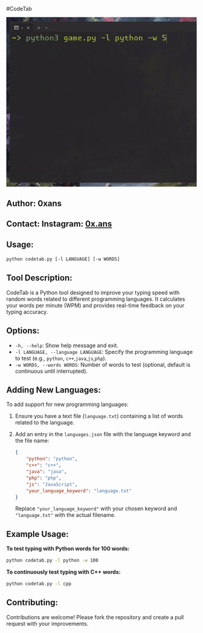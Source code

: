 #CodeTab

![](config/record.gif)

## Author: 0xans

## Contact: Instagram: [0x.ans](https://instagram.com/0x.ans)

## Usage:

```sh
python codetab.py [-l LANGUAGE] [-w WORDS]
```

## Tool Description:

CodeTab is a Python tool designed to improve your typing speed with random words related to different programming languages. It calculates your words per minute (WPM) and provides real-time feedback on your typing accuracy.

## Options:

- `-h, --help`: Show help message and exit.
- `-l LANGUAGE, --language LANGUAGE`: Specify the programming language to test (e.g., `python`, `c++`,`java`,`js`,`php`).
- `-w WORDS, --words WORDS`: Number of words to test (optional, default is continuous until interrupted).

## Adding New Languages:

To add support for new programming languages:

1. Ensure you have a text file (`language.txt`) containing a list of words related to the language.

2. Add an entry in the `languages.json` file with the language keyword and the file name:

   ```json
   {
       "python": "python",
       "c++": "c++",
       "java": "java",
       "php": "php",
       "js": "JavaScript",
       "your_language_keyword": "language.txt"
   }
   ```

   Replace `"your_language_keyword"` with your chosen keyword and `"language.txt"` with the actual filename.

## Example Usage:

**To test typing with Python words for 100 words:**

```sh
python codetab.py -l python -w 100
```

**To continuously test typing with C++ words:**

```sh
python codetab.py -l cpp
```

## Contributing:

Contributions are welcome! Please fork the repository and create a pull request with your improvements.

